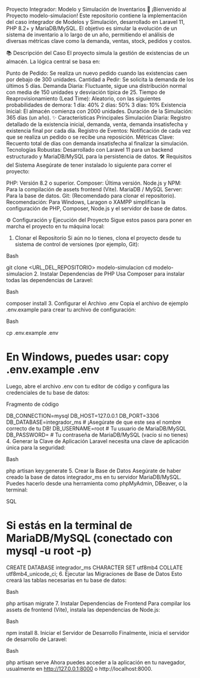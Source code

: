 Proyecto Integrador: Modelo y Simulación de Inventarios
🚀 ¡Bienvenido al Proyecto modelo-simulacion!
Este repositorio contiene la implementación del caso integrador de Modelos y Simulación, desarrollado en Laravel 11, PHP 8.2+ y MariaDB/MySQL. El objetivo es simular la evolución de un sistema de inventario a lo largo de un año, permitiendo el análisis de diversas métricas clave como la demanda, ventas, stock, pedidos y costos.

📚 Descripción del Caso
El proyecto simula la gestión de existencias de un almacén. La lógica central se basa en:

Punto de Pedido: Se realiza un nuevo pedido cuando las existencias caen por debajo de 300 unidades.
Cantidad a Pedir: Se solicita la demanda de los últimos 5 días.
Demanda Diaria: Fluctuante, sigue una distribución normal con media de 150 unidades y desviación típica de 25.
Tiempo de Reaprovisionamiento (Lead Time): Aleatorio, con las siguientes probabilidades de demora:
1 día: 40%
2 días: 50%
3 días: 10%
Existencia Inicial: El almacén comienza con 2000 unidades.
Duración de la Simulación: 365 días (un año).
✨ Características Principales
Simulación Diaria: Registro detallado de la existencia inicial, demanda, venta, demanda insatisfecha y existencia final por cada día.
Registro de Eventos: Notificación de cada vez que se realiza un pedido o se recibe una reposición.
Métricas Clave: Recuento total de días con demanda insatisfecha al finalizar la simulación.
Tecnologías Robustas: Desarrollado con Laravel 11 para un backend estructurado y MariaDB/MySQL para la persistencia de datos.
🛠️ Requisitos del Sistema
Asegúrate de tener instalado lo siguiente para correr el proyecto:

PHP: Versión 8.2 o superior.
Composer: Última versión.
Node.js y NPM: Para la compilación de assets frontend (Vite).
MariaDB / MySQL Server: Para la base de datos.
Git: (Recomendado para clonar el repositorio).
Recomendación: Para Windows, Laragon o XAMPP simplifican la configuración de PHP, Composer, Node.js y el servidor de base de datos.

⚙️ Configuración y Ejecución del Proyecto
Sigue estos pasos para poner en marcha el proyecto en tu máquina local:

1. Clonar el Repositorio
Si aún no lo tienes, clona el proyecto desde tu sistema de control de versiones (por ejemplo, Git):

Bash

git clone <URL_DEL_REPOSITORIO> modelo-simulacion
cd modelo-simulacion
2. Instalar Dependencias de PHP
Usa Composer para instalar todas las dependencias de Laravel:

Bash

composer install
3. Configurar el Archivo .env
Copia el archivo de ejemplo .env.example para crear tu archivo de configuración:

Bash

cp .env.example .env
# En Windows, puedes usar: copy .env.example .env
Luego, abre el archivo .env con tu editor de código y configura las credenciales de tu base de datos:

Fragmento de código

DB_CONNECTION=mysql
DB_HOST=127.0.0.1
DB_PORT=3306
DB_DATABASE=integrador_ms # ¡Asegúrate de que este sea el nombre correcto de tu DB!
DB_USERNAME=root         # Tu usuario de MariaDB/MySQL
DB_PASSWORD=             # Tu contraseña de MariaDB/MySQL (vacío si no tienes)
4. Generar la Clave de Aplicación
Laravel necesita una clave de aplicación única para la seguridad:

Bash

php artisan key:generate
5. Crear la Base de Datos
Asegúrate de haber creado la base de datos integrador_ms en tu servidor MariaDB/MySQL. Puedes hacerlo desde una herramienta como phpMyAdmin, DBeaver, o la terminal:

SQL

# Si estás en la terminal de MariaDB/MySQL (conectado con mysql -u root -p)
CREATE DATABASE integrador_ms CHARACTER SET utf8mb4 COLLATE utf8mb4_unicode_ci;
6. Ejecutar las Migraciones de Base de Datos
Esto creará las tablas necesarias en tu base de datos:

Bash

php artisan migrate
7. Instalar Dependencias de Frontend
Para compilar los assets de frontend (Vite), instala las dependencias de Node.js:

Bash

npm install
8. Iniciar el Servidor de Desarrollo
Finalmente, inicia el servidor de desarrollo de Laravel:

Bash

php artisan serve
Ahora puedes acceder a la aplicación en tu navegador, usualmente en http://127.0.0.1:8000 o http://localhost:8000.